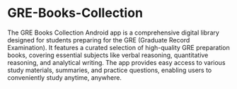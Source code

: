# GRE-Books-Collection
The GRE Books Collection Android app is a comprehensive digital library designed for students preparing for the GRE (Graduate Record Examination). It features a curated selection of high-quality GRE preparation books, covering essential subjects like verbal reasoning, quantitative reasoning, and analytical writing. The app provides easy access to various study materials, summaries, and practice questions, enabling users to conveniently study anytime, anywhere.
